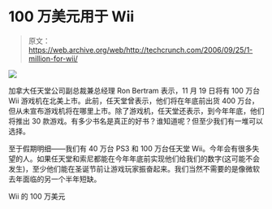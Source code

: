 # 100 万美元用于 Wii

> 原文：<https://web.archive.org/web/http://techcrunch.com/2006/09/25/1-million-for-wii/>

![](img/2e82b65a22b6966a6e80c21715ef5789.png)

加拿大任天堂公司副总裁兼总经理 Ron Bertram 表示，11 月 19 日将有 100 万台 Wii 游戏机在北美上市。此前，任天堂曾表示，他们将在年底前出货 400 万台，但从未宣布游戏机将在哪里上市。除了游戏机，任天堂还表示，到今年年底，他们将推出 30 款游戏。有多少书名是真正的好书？谁知道呢？但至少我们有一堆可以选择。

至于假期明细——我们有 40 万台 PS3 和 100 万台任天堂 Wii。今年会有很多失望的人。如果任天堂和索尼都能在今年年底前实现他们给我们的数字(这可能不会发生)，至少他们能在圣诞节前让游戏玩家振奋起来。我们当然不需要的是像微软去年面临的另一个半年短缺。

Wii 的 100 万美元